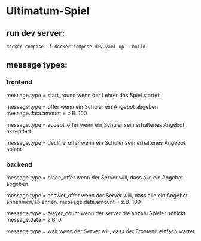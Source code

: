 # Ultimatum-Spiel

## run dev server:
```
docker-compose -f docker-compose.dev.yaml up --build
```


## message types:
### frontend
message.type = start_round
wenn der Lehrer das Spiel startet:

message.type = offer
wenn ein Schüler ein Angebot abgeben
message.data.amount = z.B. 100

message.type = accept_offer
wenn ein Schüler sein erhaltenes Angebot akzeptiert

message.type = decline_offer
wenn ein Schüler sein erhaltenes Angebot ablent


### backend
message.type = place_offer
wenn der Server will, dass alle ein Angebot abgeben

message.type = answer_offer
wenn der Server will, dass alle ein Angebot annehmen/ablehnen.
message.data.amount = z.B. 100

message.type = player_count
wenn der server die anzahl Spieler schickt
message.data = z.B. 6

message.type = wait
wenn der Server will, dass der Frontend einfach wartet
